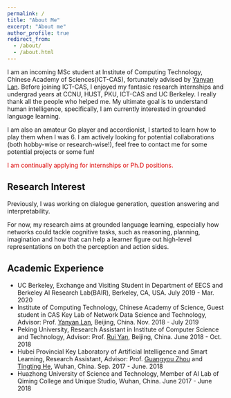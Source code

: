 ```yaml
---
permalink: /
title: "About Me"
excerpt: "About me"
author_profile: true
redirect_from: 
  - /about/
  - /about.html
---
```

I am an incoming MSc student at Institute of Computing Technology, Chinese Academy of Sciences(ICT-CAS), fortunately advised by [Yanyan Lan](http://www.bigdatalab.ac.cn/~lanyanyan/). Before joining ICT-CAS, I enjoyed my fantasic research internships and undergrad years at CCNU, HUST, PKU, ICT-CAS and UC Berkeley. I really thank all the people who helped me. My ultimate goal is to understand human intelligence, specifically, I am currently interested in grounded language learning.

I am also an amateur Go player and accordionist, I started to learn how to play them when I was 6. I am actively looking for potential collaborations (both hobby-wise or research-wise!), feel free to contact me for some potential projects or some fun!

<font color="#dd0000">I am continually applying for internships or Ph.D positions.</font>

## Research Interest

Previously, I was working on dialogue generation, question answering and interpretability. 

For now, my research aims at grounded language learning, especially how networks could tackle cognitive tasks, such as reasoning, planning, imagination and how that can help a learner figure out high-level representations on both the perception and action sides.

## Academic Experience

* UC Berkeley, Exchange and Visiting Student in Department of EECS and Berkeley AI Research Lab(BAIR), Berkeley, CA, USA. July 2019 - Mar. 2020
* Institute of Computing Technology, Chinese Academy of Science, Guest student in CAS Key Lab of Network Data Science and Technology, Advisor: Prof. [Yanyan Lan](http://www.bigdatalab.ac.cn/~lanyanyan/), Beijing, China. Nov. 2018 - July 2019
* Peking University, Research Assistant in Institute of Computer Science and Technology, Advisor: Prof. [Rui Yan](https://scholar.google.com/citations?user=eLw6g-UAAAAJ&hl=en), Beijing, China. June 2018 - Oct. 2018
* Hubei Provincial Key Laboratory of Artificial Intelligence and Smart Learning, Research Assistant, Advisor: Prof. [Guangyou Zhou](https://scholar.google.com/citations?hl=en&user=ude9U4wAAAAJ&view_op=list_works&sortby=pubdate) and [Tingting He](https://dblp.uni-trier.de/pers/hd/h/He:Tingting), Wuhan, China. Sep. 2017 - June. 2018
* Huazhong University of Science and Technology, Member of AI Lab of Qiming College and Unique Studio, Wuhan, China. June 2017 - June 2018
